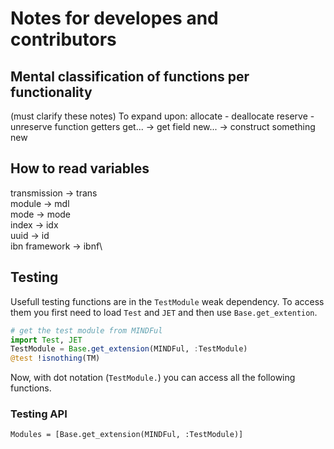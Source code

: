 # Notes for developes and contributors

## Mental classification of functions per functionality
(must clarify these notes)
To expand upon:
allocate - deallocate
reserve - unreserve
function getters
get... -> get field
new... -> construct something new


## How to read variables
transmission -> trans\
module -> mdl\
mode -> mode\
index -> idx\
uuid -> id\
ibn framework -> ibnf\

## Testing

Usefull testing functions are in the `TestModule` weak dependency.
To access them you first need to load `Test` and `JET` and then use `Base.get_extention`.
```julia
# get the test module from MINDFul
import Test, JET
TestModule = Base.get_extension(MINDFul, :TestModule)
@test !isnothing(TM)
```
Now, with dot notation (`TestModule.`) you can access all the following functions. 

### Testing API

```@autodocs
Modules = [Base.get_extension(MINDFul, :TestModule)]
```
